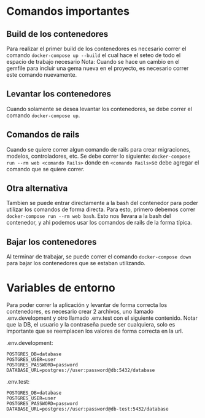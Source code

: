# Comandos importantes

## Build de los contenedores
Para realizar el primer build de los contenedores es necesario correr el comando ```docker-compose up --build``` el cual hace el seteo de todo el espacio de trabajo necesario
Nota: Cuando se hace un cambio en el gemfile para incluir una gema nueva en el proyecto, es necesario correr este comando nuevamente.

## Levantar los contenedores
Cuando solamente se desea levantar los contenedores, se debe correr el comando ```docker-compose up```.

## Comandos de rails
Cuando se quiere correr algun comando de rails para crear migraciones, modelos, controladores, etc. Se debe correr lo siguiente: ```docker-compose run --rm web <comando Rails>``` donde en ```<comando Rails>```se debe agregar el comando que se quiere correr.

## Otra alternativa
Tambien se puede entrar directamente a la bash del contenedor para poder utilizar los comandos de forma directa. Para esto, primero debemos correr ```docker-compose run --rm web bash```. Esto nos llevara a la bash del contenedor, y ahi podemos usar los comandos de rails de la forma típica.

## Bajar los contenedores
Al terminar de trabajar, se puede correr el comando ```docker-compose down``` para bajar los contenedores que se estaban utilizando.

# Variables de entorno
Para poder correr la aplicación y levantar de forma correcta los contenedores, es necesario crear 2 archivos, uno llamado .env.development y otro llamado .env.test con el siguiente contenido. Notar que la DB, el usuario y la contraseña puede ser cualquiera, solo es importante que se reemplacen los valores de forma correcta en la url.

.env.development:

```
POSTGRES_DB=database
POSTGRES_USER=user
POSTGRES_PASSWORD=password
DATABASE_URL=postgres://user:password@db:5432/database
```

.env.test:

```
POSTGRES_DB=database
POSTGRES_USER=user
POSTGRES_PASSWORD=password
DATABASE_URL=postgres://user:password@db-test:5432/database
```